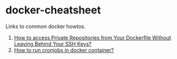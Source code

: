 # docker-cheatsheet
Links to common docker howtos.

1. [How to access Private Repositories from Your Dockerfile Without Leaving Behind Your SSH Keys?](https://vsupalov.com/build-docker-image-clone-private-repo-ssh-key/)
2. [How to run cronjobs in docker container?](https://devtron.ai/blog/running-a-cronjob-inside-docker-container-in-5-steps/)
